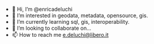 - 👋 Hi, I’m @enricadeluchi
- 👀 I’m interested in geodata, metadata, opensource, gis.
- 🌱 I’m currently learning sql, gis, interoperability.
- 💞️ I’m looking to collaborate on...
- 📫 How to reach me e.deluchi@libero.it

<!---
enricadeluchi/enricadeluchi is a ✨ special ✨ repository because its `README.md` (this file) appears on your GitHub profile.
You can click the Preview link to take a look at your changes.
--->
